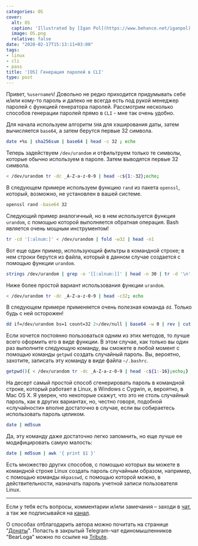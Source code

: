 ```yaml
---
categories: OS
cover:
  alt: OS
  caption: 'Illustrated by [Igan Pol](https://www.behance.net/iganpol)'
  image: OS.png
  relative: false
date: "2020-02-17T15:13:11+03:00"
tags:
- linux
- cli
- pass
title: '[OS] Генерация паролей в CLI'
type: post
---
```


Привет, `%username%`! Довольно не редко приходится придумывать себе и/или кому-то пароль и далеко не всегда есть под рукой менеджер паролей с функцией генератора паролей. Рассмотрим несколько способов генерации паролей прямо в `CLI` - мне так очень удобно.

Для начала используем алгоритм `SHA` для хэширования даты, затем вычисляется `base64`, а затем берутся первые 32 символа.

```bash
date +%s | sha256sum | base64 | head -c 32 ; echo
```

Теперь задействуем `/dev/urandom` и отфильтруем только те символы, которые обычно используем в пароле. Затем выводятся первые 32 символа.

```bash
< /dev/urandom tr -dc _A-Z-a-z-0-9 | head -c${1:-32};echo;
```

В следующем примере используем функцию `rand` из пакета `openssl`, который, возможно, не установлен в вашей системе.

```bash
openssl rand -base64 32
```

Следующий пример аналогичный, но в нем используется функция `urandom`, с помощью которой выполняется обратная операция. Bash является очень мощным инструментом!

```bash
tr -cd '[:alnum:]' < /dev/urandom | fold -w32 | head -n1
```

Вот еще один пример, использующий фильтры в командной строке; в нем строки берутся из файла, который в данном случае создается с помощью функции `urandom`.

```bash
strings /dev/urandom | grep -o '[[:alnum:]]' | head -n 30 | tr -d '\n'; echo
```

Ниже более простой вариант использования функции `urandom`.

```bash
< /dev/urandom tr -dc _A-Z-a-z-0-9 | head -c32; echo
```

В следующем примере применяется очень полезная команда `dd`. Только будь с ней осторожен!

```bash
dd if=/dev/urandom bs=1 count=32 2>/dev/null | base64 -w 0 | rev | cut -b 2- | rev
```

Если хочется постоянно пользоваться одним из этих методов, то лучше всего оформить его в виде функции. В этом случае, как только вы один раз выполните следующую команду, вы сможете в любой момент с помощью команды `getpwd` создать случайный пароль. Вы, вероятно, захотите, записать эту команду в виде файла `~/.bashrc`.

```bash
getpwd(){ < /dev/urandom tr -dc _A-Z-a-z-0-9 | head -c${1:-16};echo;}
```

На десерт самый простой способ сгенерировать пароль в командной строке, который работает в Linux, в Windows с Cygwin, и, вероятно, в Mac OS X. Я уверен, что некоторые скажут, что это не столь случайный пароль, как в других вариантах, но, честно говоря, подобной «случайности» вполне достаточно в случае, если вы собираетесь использовать пароль целиком.

```bash
date | md5sum
```

Да, эту команду даже достаточно легко запомнить, но еще лучше ее модифицировать самую малость:

```bash
date | md5sum | awk '{ print $1 }'
```

Есть множество других способов, с помощью которых вы можете в командной строке Linux создать пароль случайным образом, например, с помощью команды `mkpasswd`, с помощью которой можно, в действительности, назначать пароль учетной записи пользователя Linux.

---

Если у тебя есть вопросы, комментарии и/или замечания – заходи в [чат](https://ttttt.me/jtprogru_chat), а так же подписывайся на [канал](https://ttttt.me/jtprogru_channel).

О способах отблагодарить автора можно почитать на странице "[Донаты](https://jtprog.ru/donations/)". Попасть в закрытый Telegram-чат единомышленников "BearLoga" можно по ссылке на [Tribute](https://web.tribute.tg/s/oRV).
